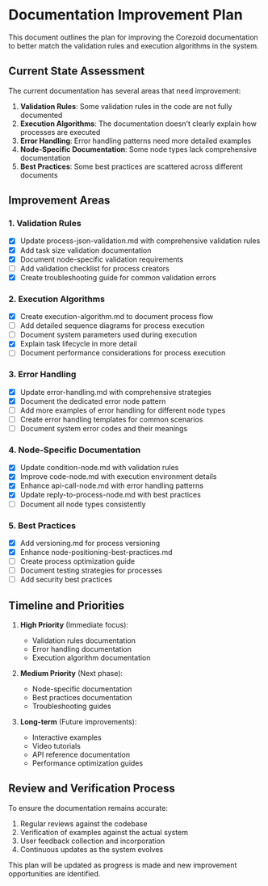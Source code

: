 # Documentation Improvement Plan

This document outlines the plan for improving the Corezoid documentation to better match the
validation rules and execution algorithms in the system.

## Current State Assessment

The current documentation has several areas that need improvement:

1. **Validation Rules**: Some validation rules in the code are not fully documented
2. **Execution Algorithms**: The documentation doesn't clearly explain how processes are executed
3. **Error Handling**: Error handling patterns need more detailed examples
4. **Node-Specific Documentation**: Some node types lack comprehensive documentation
5. **Best Practices**: Some best practices are scattered across different documents

## Improvement Areas

### 1. Validation Rules

- [x] Update process-json-validation.md with comprehensive validation rules
- [x] Add task size validation documentation
- [x] Document node-specific validation requirements
- [ ] Add validation checklist for process creators
- [x] Create troubleshooting guide for common validation errors

### 2. Execution Algorithms

- [x] Create execution-algorithm.md to document process flow
- [ ] Add detailed sequence diagrams for process execution
- [ ] Document system parameters used during execution
- [x] Explain task lifecycle in more detail
- [ ] Document performance considerations for process execution

### 3. Error Handling

- [x] Update error-handling.md with comprehensive strategies
- [x] Document the dedicated error node pattern
- [ ] Add more examples of error handling for different node types
- [ ] Create error handling templates for common scenarios
- [ ] Document system error codes and their meanings

### 4. Node-Specific Documentation

- [x] Update condition-node.md with validation rules
- [x] Improve code-node.md with execution environment details
- [x] Enhance api-call-node.md with error handling patterns
- [x] Update reply-to-process-node.md with best practices
- [ ] Document all node types consistently

### 5. Best Practices

- [x] Add versioning.md for process versioning
- [x] Enhance node-positioning-best-practices.md
- [ ] Create process optimization guide
- [ ] Document testing strategies for processes
- [ ] Add security best practices

## Timeline and Priorities

1. **High Priority** (Immediate focus):

   - Validation rules documentation
   - Error handling documentation
   - Execution algorithm documentation

2. **Medium Priority** (Next phase):

   - Node-specific documentation
   - Best practices documentation
   - Troubleshooting guides

3. **Long-term** (Future improvements):
   - Interactive examples
   - Video tutorials
   - API reference documentation
   - Performance optimization guides

## Review and Verification Process

To ensure the documentation remains accurate:

1. Regular reviews against the codebase
2. Verification of examples against the actual system
3. User feedback collection and incorporation
4. Continuous updates as the system evolves

This plan will be updated as progress is made and new improvement opportunities are identified.
